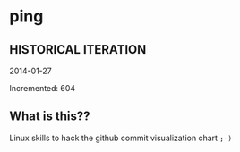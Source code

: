 # ping

## HISTORICAL ITERATION
2014-01-27

Incremented: 604

## What is this?? 
Linux skills to hack the github commit visualization chart `;-)`
